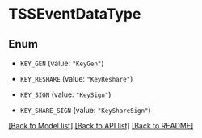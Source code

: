# TSSEventDataType

## Enum


* `KEY_GEN` (value: `"KeyGen"`)

* `KEY_RESHARE` (value: `"KeyReshare"`)

* `KEY_SIGN` (value: `"KeySign"`)

* `KEY_SHARE_SIGN` (value: `"KeyShareSign"`)


[[Back to Model list]](../README.md#documentation-for-models) [[Back to API list]](../README.md#documentation-for-api-endpoints) [[Back to README]](../README.md)


